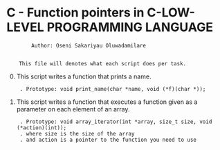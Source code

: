 #	  C - Function pointers in C-LOW-LEVEL PROGRAMMING LANGUAGE




		    Author: Oseni Sakariyau Oluwadamilare


	    This file will denotes what each script does per task.




0. This script writes a function that prints a name.

    	. Prototype: void print_name(char *name, void (*f)(char *));


1. This script writes a function that executes a function given as a parameter on each element of an array.

    	. Prototype: void array_iterator(int *array, size_t size, void (*action)(int));
    	. where size is the size of the array
    	. and action is a pointer to the function you need to use

